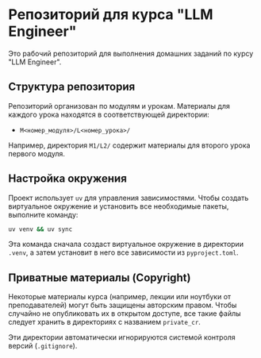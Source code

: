 # Репозиторий для курса "LLM Engineer"

Это рабочий репозиторий для выполнения домашних заданий по курсу "LLM Engineer".

## Структура репозитория

Репозиторий организован по модулям и урокам. Материалы для каждого урока находятся в соответствующей директории:

- `M<номер_модуля>/L<номер_урока>/`

Например, директория `M1/L2/` содержит материалы для второго урока первого модуля.

## Настройка окружения

Проект использует `uv` для управления зависимостями. Чтобы создать виртуальное окружение и установить все необходимые пакеты, выполните команду:

```bash
uv venv && uv sync
```
Эта команда сначала создаст виртуальное окружение в директории `.venv`, а затем установит в него все зависимости из `pyproject.toml`.

## Приватные материалы (Copyright)

Некоторые материалы курса (например, лекции или ноутбуки от преподавателей) могут быть защищены авторским правом. Чтобы случайно не опубликовать их в открытом доступе, все такие файлы следует хранить в директориях с названием `private_cr`.

Эти директории автоматически игнорируются системой контроля версий (`.gitignore`).
